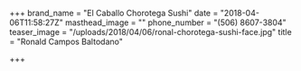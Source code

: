 +++
brand_name = "El Caballo Chorotega Sushi"
date = "2018-04-06T11:58:27Z"
masthead_image = ""
phone_number = "(506) 8607-3804"
teaser_image = "/uploads/2018/04/06/ronal-chorotega-sushi-face.jpg"
title = "Ronald Campos Baltodano"

+++
